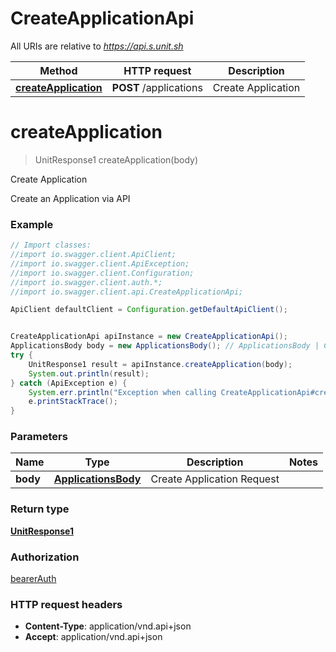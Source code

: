 # CreateApplicationApi

All URIs are relative to *https://api.s.unit.sh*

Method | HTTP request | Description
------------- | ------------- | -------------
[**createApplication**](CreateApplicationApi.md#createApplication) | **POST** /applications | Create Application

<a name="createApplication"></a>
# **createApplication**
> UnitResponse1 createApplication(body)

Create Application

Create an Application via API 

### Example
```java
// Import classes:
//import io.swagger.client.ApiClient;
//import io.swagger.client.ApiException;
//import io.swagger.client.Configuration;
//import io.swagger.client.auth.*;
//import io.swagger.client.api.CreateApplicationApi;

ApiClient defaultClient = Configuration.getDefaultApiClient();


CreateApplicationApi apiInstance = new CreateApplicationApi();
ApplicationsBody body = new ApplicationsBody(); // ApplicationsBody | Create Application Request
try {
    UnitResponse1 result = apiInstance.createApplication(body);
    System.out.println(result);
} catch (ApiException e) {
    System.err.println("Exception when calling CreateApplicationApi#createApplication");
    e.printStackTrace();
}
```

### Parameters

Name | Type | Description  | Notes
------------- | ------------- | ------------- | -------------
 **body** | [**ApplicationsBody**](ApplicationsBody.md)| Create Application Request |

### Return type

[**UnitResponse1**](UnitResponse1.md)

### Authorization

[bearerAuth](../README.md#bearerAuth)

### HTTP request headers

 - **Content-Type**: application/vnd.api+json
 - **Accept**: application/vnd.api+json

